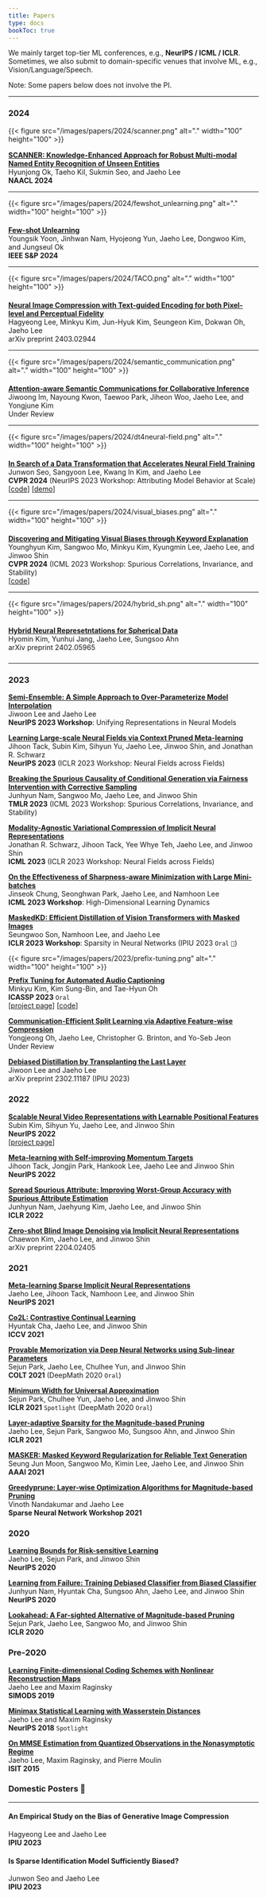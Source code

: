 ```yaml
---
title: Papers
type: docs
bookToc: true
---
```



We mainly target top-tier ML conferences, e.g., **NeurIPS / ICML / ICLR**.  
Sometimes, we also submit to domain-specific venues that involve ML, e.g., Vision/Language/Speech.

Note: Some papers below does not involve the PI.  

---

### **2024**


<div style="float: left; margin-right: 20px; margin-bottom: 15px;">
    {{< figure src="/images/papers/2024/scanner.png" alt="." width="100" height="100" >}}  
</div>

[**SCANNER: Knowledge-Enhanced Approach for Robust Multi-modal Named Entity Recognition of Unseen Entities**](https://openreview.net/forum?id=qTBsdrZAyJ)  
Hyunjong Ok, Taeho Kil, Sukmin Seo, and Jaeho Lee  
**NAACL 2024**

---

<div style="float: left; margin-right: 20px; margin-bottom: 20px;">
    {{< figure src="/images/papers/2024/fewshot_unlearning.png" alt="." width="100" height="100" >}}  
</div>



[**Few-shot Unlearning**](https://arxiv.org/abs/2205.15567)  
Youngsik Yoon, Jinhwan Nam, Hyojeong Yun, Jaeho Lee, Dongwoo Kim, and Jungseul Ok  
**IEEE S&P 2024**

---

<div style="float: left; margin-right: 20px; margin-bottom: 20px;">
    {{< figure src="/images/papers/2024/TACO.png" alt="." width="100" height="100" >}}  
</div>


[**Neural Image Compression with Text-guided Encoding for both Pixel-level and Perceptual Fidelity**](https://arxiv.org/abs/2403.02944)  
Hagyeong Lee, Minkyu Kim, Jun-Hyuk Kim, Seungeon Kim, Dokwan Oh, Jaeho Lee  
arXiv preprint 2403.02944  

---

<div style="float: left; margin-right: 20px; margin-bottom: 20px;">
    {{< figure src="/images/papers/2024/semantic_communication.png" alt="." width="100" height="100" >}}  
</div>



[**Attention-aware Semantic Communications for Collaborative Inference**](https://www.techrxiv.org/doi/full/10.36227/techrxiv.170905722.27435902)  
Jiwoong Im, Nayoung Kwon, Taewoo Park, Jiheon Woo, Jaeho Lee, and Yongjune Kim  
Under Review

---

<div style="float: left; margin-right: 20px; margin-bottom: 20px;">
    {{< figure src="/images/papers/2024/dt4neural-field.png" alt="." width="100" height="100" >}}  
</div>



[**In Search of a Data Transformation that Accelerates Neural Field Training**](https://arxiv.org/abs/2311.17094)  
Junwon Seo, Sangyoon Lee, Kwang In Kim, and Jaeho Lee  
**CVPR 2024** (NeurIPS 2023 Workshop: Attributing Model Behavior at Scale)  
[[code](https://github.com/effl-lab/DT4Neural-Field)] [[demo](https://huggingface.co/spaces/lyunm1206/Interactive_Loss_Landscapes)]

---

<div style="float: left; margin-right: 20px; margin-bottom: 20px;">
    {{< figure src="/images/papers/2024/visual_biases.png" alt="." width="100" height="100" >}}  
</div>


[**Discovering and Mitigating Visual Biases through Keyword Explanation**](https://arxiv.org/abs/2301.11104)  
Younghyun Kim, Sangwoo Mo, Minkyu Kim, Kyungmin Lee, Jaeho Lee, and Jinwoo Shin  
**CVPR 2024** (ICML 2023 Workshop: Spurious Correlations, Invariance, and Stability)  
[[code](https://github.com/alinlab/b2t)]  

---

<div style="float: left; margin-right: 20px; margin-bottom: 20px;">
    {{< figure src="/images/papers/2024/hybrid_sh.png" alt="." width="100" height="100" >}}  
</div>



[**Hybrid Neural Represetntations for Spherical Data**](https://arxiv.org/abs/2402.05965)  
Hyomin Kim, Yunhui Jang, Jaeho Lee, Sungsoo Ahn  
arXiv preprint 2402.05965   

#####
---
### **2023**

[**Semi-Ensemble: A Simple Approach to Over-Parameterize Model Interpolation**](https://unireps.org)  
Jiwoon Lee and Jaeho Lee  
**NeurIPS 2023 Workshop**: Unifying Representations in Neural Models

[**Learning Large-scale Neural Fields via Context Pruned Meta-learning**](https://arxiv.org/abs/2302.00617)  
Jihoon Tack, Subin Kim, Sihyun Yu, Jaeho Lee, Jinwoo Shin, and Jonathan R. Schwarz  
**NeurIPS 2023** (ICLR 2023 Workshop: Neural Fields across Fields)

[**Breaking the Spurious Causality of Conditional Generation via Fairness Intervention with Corrective Sampling**](https://openreview.net/forum?id=VV4zJwLwI7)  
Junhyun Nam, Sangwoo Mo, Jaeho Lee, and Jinwoo Shin  
**TMLR 2023** (ICML 2023 Workshop: Spurious Correlations, Invariance, and Stability)

[**Modality-Agnostic Variational Compression of Implicit Neural Representations**](https://openreview.net/forum?id=bBXCCSoVQZ)  
Jonathan R. Schwarz, Jihoon Tack, Yee Whye Teh, Jaeho Lee, and Jinwoo Shin  
**ICML 2023** (ICLR 2023 Workshop: Neural Fields across Fields)

[**On the Effectiveness of Sharpness-aware Minimization with Large Mini-batches**](https://icml.cc/virtual/2023/25899)  
Jinseok Chung, Seonghwan Park, Jaeho Lee, and Namhoon Lee  
**ICML 2023 Workshop**: High-Dimensional Learning Dynamics

[**MaskedKD: Efficient Distillation of Vision Transformers with Masked Images**](https://arxiv.org/abs/2302.10494)  
Seungwoo Son, Namhoon Lee, and Jaeho Lee  
**ICLR 2023 Workshop**: Sparsity in Neural Networks (IPIU 2023 `Oral` `🥉`)

<div style="float: left; margin-right: 20px; margin-bottom: 10px;">
    {{< figure src="/images/papers/2023/prefix-tuning.png" alt="." width="100" height="100" >}}  
</div>


[**Prefix Tuning for Automated Audio Captioning**](https://arxiv.org/abs/2303.17489)  
Minkyu Kim, Kim Sung-Bin, and Tae-Hyun Oh  
**ICASSP 2023** `Oral`   
[[project page](https://prefixaac.github.io/)] [[code](https://github.com/MinkyuKim26/Prefix_AAC_ICASSP2023)]

[**Communication-Efficient Split Learning via Adaptive Feature-wise Compression**](https://arxiv.org/abs/2307.10805)  
Yongjeong Oh, Jaeho Lee, Christopher G. Brinton, and Yo-Seb Jeon  
Under Review

[**Debiased Distillation by Transplanting the Last Layer**](https://arxiv.org/abs/2302.11187)  
Jiwoon Lee and Jaeho Lee  
arXiv preprint 2302.11187 (IPIU 2023)


### **2022**

[**Scalable Neural Video Representations with Learnable Positional Features**](https://openreview.net/forum?id=OxfI-3i5M8g)  
Subin Kim, Sihyun Yu, Jaeho Lee, and Jinwoo Shin  
**NeurIPS 2022**   
[[project page](https://subin-kim-cv.github.io/NVP/)]

[**Meta-learning with Self-improving Momentum Targets**](https://openreview.net/forum?id=FCNMbF_TsKm)  
Jihoon Tack, Jongjin Park, Hankook Lee, Jaeho Lee and Jinwoo Shin  
**NeurIPS 2022**

[**Spread Spurious Attribute: Improving Worst-Group Accuracy with Spurious Attribute Estimation**](https://openreview.net/forum?id=_F9xpOrqyX9)  
Junhyun Nam, Jaehyung Kim, Jaeho Lee, and Jinwoo Shin  
**ICLR 2022**

[**Zero-shot Blind Image Denoising via Implicit Neural Representations**](https://arxiv.org/abs/2204.02405)  
Chaewon Kim, Jaeho Lee, and Jinwoo Shin  
arXiv preprint 2204.02405


### **2021**

[**Meta-learning Sparse Implicit Neural Representations**](https://openreview.net/forum?id=Tn0PnRY877g)  
Jaeho Lee, Jihoon Tack, Namhoon Lee, and Jinwoo Shin  
**NeurIPS 2021**

[**Co2L: Contrastive Continual Learning**](https://openaccess.thecvf.com/content/ICCV2021/html/Cha_Co2L_Contrastive_Continual_Learning_ICCV_2021_paper.html)  
Hyuntak Cha, Jaeho Lee, and Jinwoo Shin  
**ICCV 2021**

[**Provable Memorization via Deep Neural Networks using Sub-linear Parameters**](https://proceedings.mlr.press/v134/park21a.html)  
Sejun Park, Jaeho Lee, Chulhee Yun, and Jinwoo Shin  
**COLT 2021** (DeepMath 2020 `Oral`)

[**Minimum Width for Universal Approximation**](https://openreview.net/forum?id=O-XJwyoIF-k)  
Sejun Park, Chulhee Yun, Jaeho Lee, and Jinwoo Shin  
**ICLR 2021** `Spotlight` (DeepMath 2020 `Oral`)

[**Layer-adaptive Sparsity for the Magnitude-based Pruning**](https://openreview.net/forum?id=H6ATjJ0TKdf)  
Jaeho Lee, Sejun Park, Sangwoo Mo, Sungsoo Ahn, and Jinwoo Shin  
**ICLR 2021**

[**MASKER: Masked Keyword Regularization for Reliable Text Generation**](https://ojs.aaai.org/index.php/AAAI/article/view/17601)  
Seung Jun Moon, Sangwoo Mo, Kimin Lee, Jaeho Lee, and Jinwoo Shin  
**AAAI 2021**

[**Greedyprune: Layer-wise Optimization Algorithms for Magnitude-based Pruning**](https://sites.google.com/view/sparsity-workshop-2021/accepted-papers)  
Vinoth Nandakumar and Jaeho Lee  
**Sparse Neural Network Workshop 2021**

### **2020**

[**Learning Bounds for Risk-sensitive Learning**](https://proceedings.neurips.cc/paper/2020/hash/9f60ab2b55468f104055b16df8f69e81-Abstract.html)  
Jaeho Lee, Sejun Park, and Jinwoo Shin  
**NeurIPS 2020**

[**Learning from Failure: Training Debiased Classifier from Biased Classifier**](https://papers.nips.cc/paper_files/paper/2020/hash/eddc3427c5d77843c2253f1e799fe933-Abstract.html)  
Junhyun Nam, Hyuntak Cha, Sungsoo Ahn, Jaeho Lee, and Jinwoo Shin  
**NeurIPS 2020**

[**Lookahead: A Far-sighted Alternative of Magnitude-based Pruning**](https://openreview.net/forum?id=ryl3ygHYDB)  
Sejun Park, Jaeho Lee, Sangwoo Mo, and Jinwoo Shin  
**ICLR 2020**

### **Pre-2020**

[**Learning Finite-dimensional Coding Schemes with Nonlinear Reconstruction Maps**](https://epubs.siam.org/doi/10.1137/18M1234461)  
Jaeho Lee and Maxim Raginsky  
**SIMODS 2019**

[**Minimax Statistical Learning with Wasserstein Distances**](https://papers.nips.cc/paper_files/paper/2018/hash/ea8fcd92d59581717e06eb187f10666d-Abstract.html)  
Jaeho Lee and Maxim Raginsky  
**NeurIPS 2018** `Spotlight`

[**On MMSE Estimation from Quantized Observations in the Nonasymptotic Regime**](https://ieeexplore.ieee.org/document/7282992)  
Jaeho Lee, Maxim Raginsky, and Pierre Moulin  
**ISIT 2015**


### **Domestic Posters 🐯**

---

#### **An Empirical Study on the Bias of Generative Image Compression**  
Hagyeong Lee and Jaeho Lee  
**IPIU 2023**

#### **Is Sparse Identification Model Sufficiently Biased?**  
Junwon Seo and Jaeho Lee  
**IPIU 2023**

